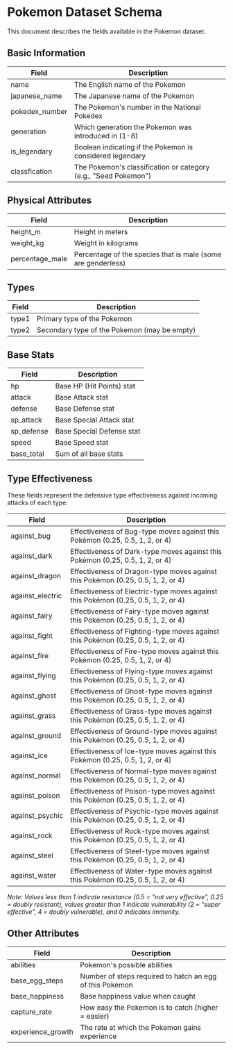 # Pokemon Dataset Schema

This document describes the fields available in the Pokemon dataset.

## Basic Information

| Field          | Description                                                     |
| -------------- | --------------------------------------------------------------- |
| name           | The English name of the Pokemon                                 |
| japanese_name  | The Japanese name of the Pokemon                                |
| pokedex_number | The Pokemon's number in the National Pokedex                    |
| generation     | Which generation the Pokemon was introduced in (1-8)            |
| is_legendary   | Boolean indicating if the Pokemon is considered legendary       |
| classfication  | The Pokemon's classification or category (e.g., "Seed Pokemon") |

## Physical Attributes

| Field           | Description                                                  |
| --------------- | ------------------------------------------------------------ |
| height_m        | Height in meters                                             |
| weight_kg       | Weight in kilograms                                          |
| percentage_male | Percentage of the species that is male (some are genderless) |

## Types

| Field | Description                                  |
| ----- | -------------------------------------------- |
| type1 | Primary type of the Pokemon                  |
| type2 | Secondary type of the Pokemon (may be empty) |

## Base Stats

| Field      | Description               |
| ---------- | ------------------------- |
| hp         | Base HP (Hit Points) stat |
| attack     | Base Attack stat          |
| defense    | Base Defense stat         |
| sp_attack  | Base Special Attack stat  |
| sp_defense | Base Special Defense stat |
| speed      | Base Speed stat           |
| base_total | Sum of all base stats     |

## Type Effectiveness

These fields represent the defensive type effectiveness against incoming attacks of each type:

| Field            | Description                                                                       |
| ---------------- | --------------------------------------------------------------------------------- |
| against_bug      | Effectiveness of Bug-type moves against this Pokémon (0.25, 0.5, 1, 2, or 4)      |
| against_dark     | Effectiveness of Dark-type moves against this Pokémon (0.25, 0.5, 1, 2, or 4)     |
| against_dragon   | Effectiveness of Dragon-type moves against this Pokémon (0.25, 0.5, 1, 2, or 4)   |
| against_electric | Effectiveness of Electric-type moves against this Pokémon (0.25, 0.5, 1, 2, or 4) |
| against_fairy    | Effectiveness of Fairy-type moves against this Pokémon (0.25, 0.5, 1, 2, or 4)    |
| against_fight    | Effectiveness of Fighting-type moves against this Pokémon (0.25, 0.5, 1, 2, or 4) |
| against_fire     | Effectiveness of Fire-type moves against this Pokémon (0.25, 0.5, 1, 2, or 4)     |
| against_flying   | Effectiveness of Flying-type moves against this Pokémon (0.25, 0.5, 1, 2, or 4)   |
| against_ghost    | Effectiveness of Ghost-type moves against this Pokémon (0.25, 0.5, 1, 2, or 4)    |
| against_grass    | Effectiveness of Grass-type moves against this Pokémon (0.25, 0.5, 1, 2, or 4)    |
| against_ground   | Effectiveness of Ground-type moves against this Pokémon (0.25, 0.5, 1, 2, or 4)   |
| against_ice      | Effectiveness of Ice-type moves against this Pokémon (0.25, 0.5, 1, 2, or 4)      |
| against_normal   | Effectiveness of Normal-type moves against this Pokémon (0.25, 0.5, 1, 2, or 4)   |
| against_poison   | Effectiveness of Poison-type moves against this Pokémon (0.25, 0.5, 1, 2, or 4)   |
| against_psychic  | Effectiveness of Psychic-type moves against this Pokémon (0.25, 0.5, 1, 2, or 4)  |
| against_rock     | Effectiveness of Rock-type moves against this Pokémon (0.25, 0.5, 1, 2, or 4)     |
| against_steel    | Effectiveness of Steel-type moves against this Pokémon (0.25, 0.5, 1, 2, or 4)    |
| against_water    | Effectiveness of Water-type moves against this Pokémon (0.25, 0.5, 1, 2, or 4)    |

_Note: Values less than 1 indicate resistance (0.5 = "not very effective", 0.25 = doubly resistant),
values greater than 1 indicate vulnerability (2 = "super effective", 4 = doubly vulnerable),
and 0 indicates immunity._

## Other Attributes

| Field             | Description                                              |
| ----------------- | -------------------------------------------------------- |
| abilities         | Pokemon's possible abilities                             |
| base_egg_steps    | Number of steps required to hatch an egg of this Pokemon |
| base_happiness    | Base happiness value when caught                         |
| capture_rate      | How easy the Pokemon is to catch (higher = easier)       |
| experience_growth | The rate at which the Pokemon gains experience           |
